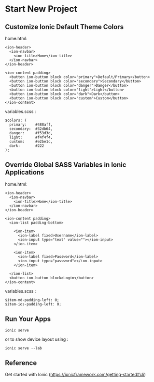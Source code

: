 # Start New Project


## Customize Ionic Default Theme Colors

home.html:
```
<ion-header>
  <ion-navbar>
    <ion-title>Home</ion-title>
  </ion-navbar>
</ion-header>

<ion-content padding>
  <button ion-button block color="primary">Default/Primary</button>
  <button ion-button block color="secondary">Secondary</button>
  <button ion-button block color="danger">Danger</button>
  <button ion-button block color="light">Light</button>
  <button ion-button block color="dark">Dark</button>
  <button ion-button block color="custom">Custom</button>
</ion-content>

```

variables.scss :
```
$colors: (
  primary:    #488aff,
  secondary:  #32db64,
  danger:     #f53d3d,
  light:      #f4f4f4,
  custom:     #e2be1c,
  dark:       #222
);
```

## Override Global SASS Variables in Ionic Applications


home.html:
```
<ion-header>
  <ion-navbar>
    <ion-title>Home</ion-title>
  </ion-navbar>
</ion-header>

<ion-content padding>
  <ion-list padding-bottom>

    <ion-item>
      <ion-label fixed>Username</ion-label>
      <ion-input type="text" value=""></ion-input>
    </ion-item>
  
    <ion-item>
      <ion-label fixed>Password</ion-label>
      <ion-input type="password"></ion-input>
    </ion-item>
  
  </ion-list>
  <button ion-button block>Login</button>
</ion-content>

```

variables.scss :
```
$item-md-padding-left: 0;
$item-ios-padding-left: 0;
```



## Run Your Apps

```
ionic serve
```
or to show device layout using : 


```
ionic serve --lab
```

## Reference
Get started with Ionic (<https://ionicframework.com/getting-started#cli>)
